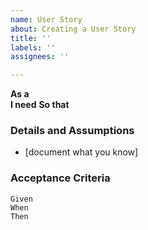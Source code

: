 ```yaml
---
name: User Story
about: Creating a User Story
title: ''
labels: ''
assignees: ''

---
```


**As a**  
 **I need** 
 **So that** 
   
 ### Details and Assumptions
 * [document what you know]
   
 ### Acceptance Criteria  
   
 ```gherkin
 Given 
 When 
 Then 
 ```
